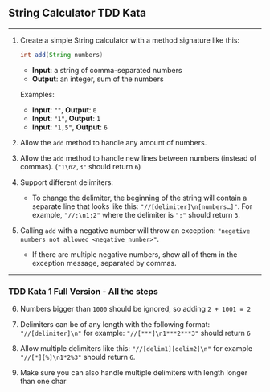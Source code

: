 ## String Calculator TDD Kata
___
1. Create a simple String calculator with a method signature like this:
   ```java
   int add(String numbers) 
   ```
   * **Input**: a string of comma-separated numbers
   * **Output**: an integer, sum of the numbers
   
   Examples:
   * **Input**: `""`, **Output**: `0`
   * **Input**: `"1"`, **Output**: `1`
   * **Input**: `"1,5"`, **Output**: `6`
   

2. Allow the `add` method to handle any amount of numbers.


3. Allow the `add` method to handle new lines between numbers (instead of commas). (`"1\n2,3"` should return `6`)


4. Support different delimiters:
   * To change the delimiter, the beginning of the string will contain a separate line that looks like this: `"//[delimiter]\n[numbers…]"`. For example, `"//;\n1;2"` where the delimiter is `";"` should return `3`.


5. Calling `add` with a negative number will throw an exception: `"negative numbers not allowed <negative_number>"`.
   * If there are multiple negative numbers, show all of them in the exception message, separated by commas.

___
### TDD Kata 1 Full Version - All the steps

6. Numbers bigger than `1000` should be ignored, so adding `2 + 1001 = 2`


7. Delimiters can be of any length with the following format: `"//[delimiter]\n"` for example: `"//[***]\n1***2***3"` should return `6`


8. Allow multiple delimiters like this: `"//[delim1][delim2]\n"` for example `"//[*][%]\n1*2%3"` should return `6`.


9. Make sure you can also handle multiple delimiters with length longer than one char